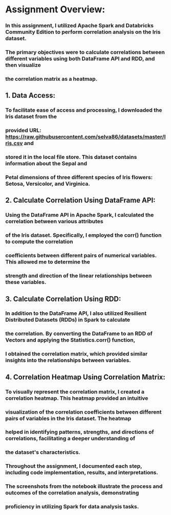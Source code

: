 # Assignment Overview:

### In this assignment, I utilized Apache Spark and Databricks Community Edition to perform correlation analysis on the Iris dataset.

### The primary objectives were to calculate correlations between different variables using both DataFrame API and RDD, and then visualize

### the correlation matrix as a heatmap.

## 1. Data Access:

### To facilitate ease of access and processing, I downloaded the Iris dataset from the

### provided URL: https://raw.githubusercontent.com/selva86/datasets/master/Iris.csv and

### stored it in the local file store. This dataset contains information about the Sepal and

### Petal dimensions of three different species of Iris flowers: Setosa, Versicolor, and Virginica.

## 2. Calculate Correlation Using DataFrame API:

### Using the DataFrame API in Apache Spark, I calculated the correlation between various attributes

### of the Iris dataset. Specifically, I employed the corr() function to compute the correlation

### coefficients between different pairs of numerical variables. This allowed me to determine the

### strength and direction of the linear relationships between these variables.

## 3. Calculate Correlation Using RDD:

### In addition to the DataFrame API, I also utilized Resilient Distributed Datasets (RDDs) in Spark to calculate

### the correlation. By converting the DataFrame to an RDD of Vectors and applying the Statistics.corr() function,

### I obtained the correlation matrix, which provided similar insights into the relationships between variables.

## 4. Correlation Heatmap Using Correlation Matrix:

### To visually represent the correlation matrix, I created a correlation heatmap. This heatmap provided an intuitive

### visualization of the correlation coefficients between different pairs of variables in the Iris dataset. The heatmap

### helped in identifying patterns, strengths, and directions of correlations, facilitating a deeper understanding of

### the dataset's characteristics.

### Throughout the assignment, I documented each step, including code implementation, results, and interpretations.

### The screenshots from the notebook illustrate the process and outcomes of the correlation analysis, demonstrating

### proficiency in utilizing Spark for data analysis tasks.
